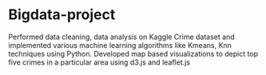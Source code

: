 # Bigdata-project
Performed data cleaning, data analysis on Kaggle Crime dataset and implemented various machine learning algorithms like Kmeans, Knn techniques using Python. Developed map based visualizations to depict top five crimes in a particular area using d3.js and leaflet.js
